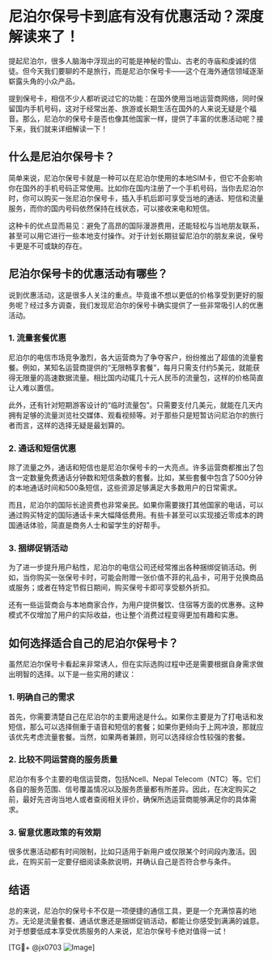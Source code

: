 # 尼泊尔保号卡到底有没有优惠活动？深度解读来了！

提起尼泊尔，很多人脑海中浮现出的可能是神秘的雪山、古老的寺庙和虔诚的信徒。但今天我们要聊的不是旅行，而是尼泊尔保号卡——这个在海外通信领域逐渐崭露头角的小众产品。

提到保号卡，相信不少人都听说过它的功能：在国外使用当地运营商网络，同时保留国内手机号码，这对于经常出差、旅游或长期生活在国外的人来说无疑是个福音。那么，尼泊尔的保号卡是否也像其他国家一样，提供了丰富的优惠活动呢？接下来，我们就来详细解读一下！

## 什么是尼泊尔保号卡？

简单来说，尼泊尔保号卡就是一种可以在尼泊尔使用的本地SIM卡，但它不会影响你在国外的手机号码正常使用。比如你在国内注册了一个手机号码，当你去尼泊尔时，你可以购买一张尼泊尔保号卡，插入手机后即可享受当地的通话、短信和流量服务，而你的国内号码依然保持在线状态，可以接收来电和短信。

这种卡的优点显而易见：避免了高昂的国际漫游费用，还能轻松与当地朋友联系，甚至可以用它进行一些本地支付操作。对于计划长期驻留尼泊尔的朋友来说，保号卡更是不可或缺的存在。

## 尼泊尔保号卡的优惠活动有哪些？

说到优惠活动，这是很多人关注的重点。毕竟谁不想以更低的价格享受到更好的服务呢？经过多方调查，我们发现尼泊尔的保号卡确实提供了一些非常吸引人的优惠活动。

### 1. **流量套餐优惠**
尼泊尔的电信市场竞争激烈，各大运营商为了争夺客户，纷纷推出了超值的流量套餐。例如，某知名运营商提供的“无限畅享套餐”，每月只需支付约5美元，就能获得无限量的高速数据流量。相比国内动辄几十元人民币的流量包，这样的价格简直让人难以置信。

此外，还有针对短期游客设计的“临时流量包”。只需要支付几美元，就能在几天内拥有足够的流量浏览社交媒体、观看视频等。对于那些只是短暂访问尼泊尔的旅行者而言，这样的选择无疑是最划算的。

### 2. **通话和短信优惠**
除了流量之外，通话和短信也是尼泊尔保号卡的一大亮点。许多运营商都推出了包含一定数量免费通话分钟数和短信条数的套餐。比如，某些套餐中包含了500分钟的本地通话时间和500条短信，这些资源足够满足大多数用户的日常需求。

而且，尼泊尔的国际长途资费也非常亲民。如果你需要拨打其他国家的电话，可以通过购买特定的国际通话卡来大幅降低费用。有些卡甚至可以实现接近零成本的跨国通话体验，简直是商务人士和留学生的好帮手。

### 3. **捆绑促销活动**
为了进一步提升用户粘性，尼泊尔的电信公司还经常推出各种捆绑促销活动。例如，当你购买一张保号卡时，可能会附赠一张价值不菲的礼品卡，可用于兑换商品或服务；或者在特定节假日期间，购买保号卡即可享受额外折扣。

还有一些运营商会与本地商家合作，为用户提供餐饮、住宿等方面的优惠券。这种模式不仅增加了用户的实际收益，也让整个消费过程变得更加有趣和实惠。

## 如何选择适合自己的尼泊尔保号卡？

虽然尼泊尔保号卡看起来非常诱人，但在实际选购过程中还是需要根据自身需求做出明智的选择。以下是一些实用的建议：

### 1. **明确自己的需求**
首先，你需要清楚自己在尼泊尔的主要用途是什么。如果你主要是为了打电话和发短信，那么可以选择侧重于语音和短信的套餐；如果你更倾向于上网冲浪，那就应该优先考虑流量套餐。当然，如果两者兼顾，则可以选择综合性较强的套餐。

### 2. **比较不同运营商的服务质量**
尼泊尔有多个主要的电信运营商，包括Ncell、Nepal Telecom（NTC）等。它们各自的服务范围、信号覆盖情况以及服务质量都有所差异。因此，在决定购买之前，最好先咨询当地人或者查阅相关评价，确保所选运营商能够满足你的具体需求。

### 3. **留意优惠政策的有效期**
很多优惠活动都有时间限制，比如只适用于新用户或仅限某个时间段内激活。因此，在购买前一定要仔细阅读条款说明，并确认自己是否符合参与条件。

## 结语

总的来说，尼泊尔的保号卡不仅是一项便捷的通信工具，更是一个充满惊喜的地方。无论是流量套餐、通话优惠还是捆绑促销活动，都能让你感受到满满的诚意。对于想要低成本享受优质服务的人来说，尼泊尔保号卡绝对值得一试！

[TG💪+ @jx0703 ![Image](https://github.com/user-attachments/assets/dbca1d08-cadb-493c-b0ec-ad6f7a83f270)]